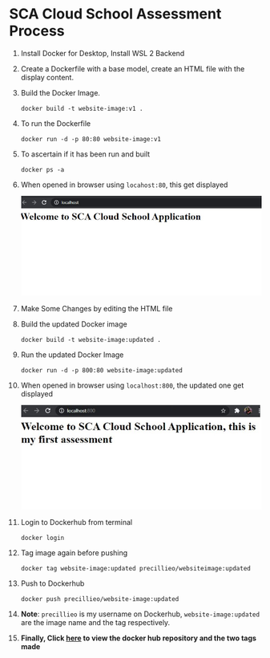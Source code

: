 # SCA Cloud School Assessment Process

1. Install Docker for Desktop, Install WSL 2 Backend
2. Create a Dockerfile with a base model, create an HTML file with the display content.
3. Build the Docker Image.
   ```
   docker build -t website-image:v1 .
   ```
4. To run the Dockerfile
   ```
   docker run -d -p 80:80 website-image:v1
   ```
5. To ascertain if it has been run and built
   ```
   docker ps -a
   ```
6. When opened in browser using ```locahost:80```, this get displayed

   ![view on browser](https://github.com/Precillieo/SCA-mp-C2-Assignments/blob/master/Cloud%20School.jpg?raw=true)

7. Make Some Changes by editing the HTML file
8. Build the updated Docker image
   ```
   docker build -t website-image:updated .
   ```
9. Run the updated Docker Image
    ```
    docker run -d -p 800:80 website-image:updated
    ```
10. When opened in browser using ```localhost:800```, the updated one get displayed

    ![view on browser](https://github.com/Precillieo/SCA-mp-C2-Assignments/blob/master/update.jpg?raw=true)
11. Login to Dockerhub from terminal
    ```
    docker login
    ```
12. Tag image again before pushing
    ```
    docker tag website-image:updated precillieo/websiteimage:updated
    ```
13. Push to Dockerhub
    ```
    docker push precillieo/website-image:updated
    ```
14. **Note**: ```precillieo``` is my username on Dockerhub, ```website-image:updated``` are the image name and the tag respectively.

15. **Finally, Click [here](https://hub.docker.com/r/precillieo/website-image) to view the docker hub repository and the two tags made**
